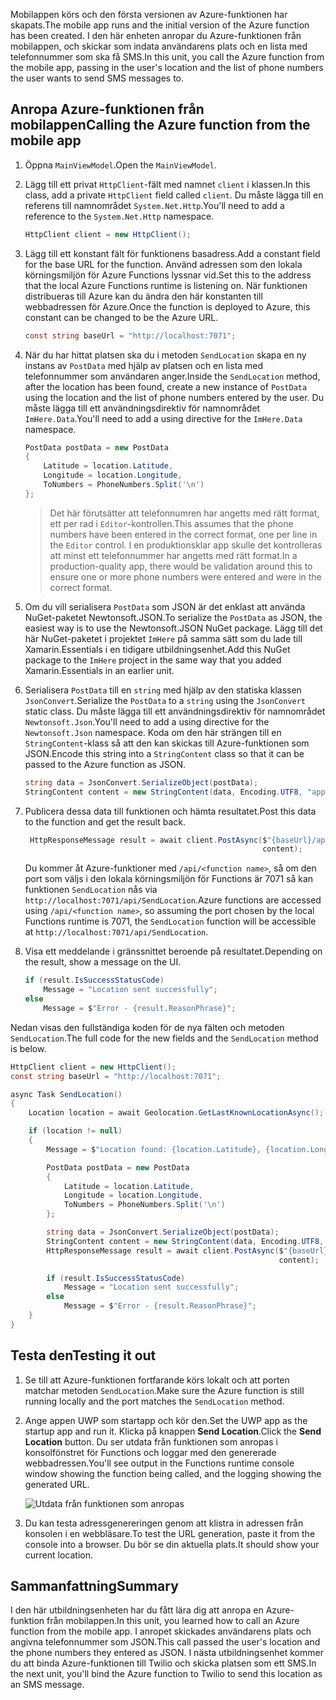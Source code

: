 <span data-ttu-id="76042-101">Mobilappen körs och den första versionen av Azure-funktionen har skapats.</span><span class="sxs-lookup"><span data-stu-id="76042-101">The mobile app runs and the initial version of the Azure function has been created.</span></span> <span data-ttu-id="76042-102">I den här enheten anropar du Azure-funktionen från mobilappen, och skickar som indata användarens plats och en lista med telefonnummer som ska få SMS.</span><span class="sxs-lookup"><span data-stu-id="76042-102">In this unit, you call the Azure function from the mobile app, passing in the user's location and the list of phone numbers the user wants to send SMS messages to.</span></span>

## <a name="calling-the-azure-function-from-the-mobile-app"></a><span data-ttu-id="76042-103">Anropa Azure-funktionen från mobilappen</span><span class="sxs-lookup"><span data-stu-id="76042-103">Calling the Azure function from the mobile app</span></span>

1. <span data-ttu-id="76042-104">Öppna `MainViewModel`.</span><span class="sxs-lookup"><span data-stu-id="76042-104">Open the `MainViewModel`.</span></span>

1. <span data-ttu-id="76042-105">Lägg till ett privat `HttpClient`-fält med namnet `client` i klassen.</span><span class="sxs-lookup"><span data-stu-id="76042-105">In this class, add a private `HttpClient` field called `client`.</span></span> <span data-ttu-id="76042-106">Du måste lägga till en referens till namnområdet `System.Net.Http`.</span><span class="sxs-lookup"><span data-stu-id="76042-106">You'll need to add a reference to the `System.Net.Http` namespace.</span></span>

    ```cs
    HttpClient client = new HttpClient();
    ```

1. <span data-ttu-id="76042-107">Lägg till ett konstant fält för funktionens basadress.</span><span class="sxs-lookup"><span data-stu-id="76042-107">Add a constant field for the base URL for the function.</span></span> <span data-ttu-id="76042-108">Använd adressen som den lokala körningsmiljön för Azure Functions lyssnar vid.</span><span class="sxs-lookup"><span data-stu-id="76042-108">Set this to the address that the local Azure Functions runtime is listening on.</span></span> <span data-ttu-id="76042-109">När funktionen distribueras till Azure kan du ändra den här konstanten till webbadressen för Azure.</span><span class="sxs-lookup"><span data-stu-id="76042-109">Once the function is deployed to Azure, this constant can be changed to be the Azure URL.</span></span>

    ```cs
    const string baseUrl = "http://localhost:7071";
    ```

1. <span data-ttu-id="76042-110">När du har hittat platsen ska du i metoden `SendLocation` skapa en ny instans av `PostData` med hjälp av platsen och en lista med telefonnummer som användaren anger.</span><span class="sxs-lookup"><span data-stu-id="76042-110">Inside the `SendLocation` method, after the location has been found, create a new instance of `PostData` using the location and the list of phone numbers entered by the user.</span></span> <span data-ttu-id="76042-111">Du måste lägga till ett användningsdirektiv för namnområdet `ImHere.Data`.</span><span class="sxs-lookup"><span data-stu-id="76042-111">You'll need to add a using directive for the `ImHere.Data` namespace.</span></span>

    ```cs
    PostData postData = new PostData
    {
        Latitude = location.Latitude,
        Longitude = location.Longitude,
        ToNumbers = PhoneNumbers.Split('\n')
    };
    ```

    > <span data-ttu-id="76042-112">Det här förutsätter att telefonnumren har angetts med rätt format, ett per rad i `Editor`-kontrollen.</span><span class="sxs-lookup"><span data-stu-id="76042-112">This assumes that the phone numbers have been entered in the correct format, one per line in the `Editor` control.</span></span> <span data-ttu-id="76042-113">I en produktionsklar app skulle det kontrolleras att minst ett telefonnummer har angetts med rätt format.</span><span class="sxs-lookup"><span data-stu-id="76042-113">In a production-quality app, there would be validation around this to ensure one or more phone numbers were entered and were in the correct format.</span></span>

1. <span data-ttu-id="76042-114">Om du vill serialisera `PostData` som JSON är det enklast att använda NuGet-paketet Newtonsoft.JSON.</span><span class="sxs-lookup"><span data-stu-id="76042-114">To serialize the `PostData` as JSON, the easiest way is to use the Newtonsoft.JSON NuGet package.</span></span> <span data-ttu-id="76042-115">Lägg till det här NuGet-paketet i projektet `ImHere` på samma sätt som du lade till Xamarin.Essentials i en tidigare utbildningsenhet.</span><span class="sxs-lookup"><span data-stu-id="76042-115">Add this NuGet package to the `ImHere` project in the same way that you added Xamarin.Essentials in an earlier unit.</span></span>

1. <span data-ttu-id="76042-116">Serialisera `PostData` till en `string` med hjälp av den statiska klassen `JsonConvert`.</span><span class="sxs-lookup"><span data-stu-id="76042-116">Serialize the `PostData` to a `string` using the `JsonConvert` static class.</span></span> <span data-ttu-id="76042-117">Du måste lägga till ett användningsdirektiv för namnområdet `Newtonsoft.Json`.</span><span class="sxs-lookup"><span data-stu-id="76042-117">You'll need to add a using directive for the `Newtonsoft.Json` namespace.</span></span> <span data-ttu-id="76042-118">Koda om den här strängen till en `StringContent`-klass så att den kan skickas till Azure-funktionen som JSON.</span><span class="sxs-lookup"><span data-stu-id="76042-118">Encode this string into a `StringContent` class so that it can be passed to the Azure function as JSON.</span></span>

    ```cs
    string data = JsonConvert.SerializeObject(postData);
    StringContent content = new StringContent(data, Encoding.UTF8, "application/json");
    ```

1. <span data-ttu-id="76042-119">Publicera dessa data till funktionen och hämta resultatet.</span><span class="sxs-lookup"><span data-stu-id="76042-119">Post this data to the function and get the result back.</span></span>

   ```cs
    HttpResponseMessage result = await client.PostAsync($"{baseUrl}/api/SendLocation",
                                                        content);
   ```

   <span data-ttu-id="76042-120">Du kommer åt Azure-funktioner med `/api/<function name>`, så om den port som väljs i den lokala körningsmiljön för Functions är 7071 så kan funktionen `SendLocation` nås via `http://localhost:7071/api/SendLocation`.</span><span class="sxs-lookup"><span data-stu-id="76042-120">Azure functions are accessed using `/api/<function name>`, so assuming the port chosen by the local Functions runtime is 7071, the `SendLocation` function will be accessible at `http://localhost:7071/api/SendLocation`.</span></span>

1. <span data-ttu-id="76042-121">Visa ett meddelande i gränssnittet beroende på resultatet.</span><span class="sxs-lookup"><span data-stu-id="76042-121">Depending on the result, show a message on the UI.</span></span>

    ```cs
    if (result.IsSuccessStatusCode)
        Message = "Location sent successfully";
    else
        Message = $"Error - {result.ReasonPhrase}";
    ```

<span data-ttu-id="76042-122">Nedan visas den fullständiga koden för de nya fälten och metoden `SendLocation`.</span><span class="sxs-lookup"><span data-stu-id="76042-122">The full code for the new fields and the `SendLocation` method is below.</span></span>

```cs
HttpClient client = new HttpClient();
const string baseUrl = "http://localhost:7071";

async Task SendLocation()
{
    Location location = await Geolocation.GetLastKnownLocationAsync();

    if (location != null)
    {
        Message = $"Location found: {location.Latitude}, {location.Longitude}.";

        PostData postData = new PostData
        {
            Latitude = location.Latitude,
            Longitude = location.Longitude,
            ToNumbers = PhoneNumbers.Split('\n')
        };

        string data = JsonConvert.SerializeObject(postData);
        StringContent content = new StringContent(data, Encoding.UTF8, "application/json");
        HttpResponseMessage result = await client.PostAsync($"{baseUrl}/api/SendLocation",
                                                            content);

        if (result.IsSuccessStatusCode)
            Message = "Location sent successfully";
        else
            Message = $"Error - {result.ReasonPhrase}";
    }
}
```

## <a name="testing-it-out"></a><span data-ttu-id="76042-123">Testa den</span><span class="sxs-lookup"><span data-stu-id="76042-123">Testing it out</span></span>

1. <span data-ttu-id="76042-124">Se till att Azure-funktionen fortfarande körs lokalt och att porten matchar metoden `SendLocation`.</span><span class="sxs-lookup"><span data-stu-id="76042-124">Make sure the Azure function is still running locally and the port matches the `SendLocation` method.</span></span>

1. <span data-ttu-id="76042-125">Ange appen UWP som startapp och kör den.</span><span class="sxs-lookup"><span data-stu-id="76042-125">Set the UWP app as the startup app and run it.</span></span> <span data-ttu-id="76042-126">Klicka på knappen **Send Location**.</span><span class="sxs-lookup"><span data-stu-id="76042-126">Click the **Send Location** button.</span></span> <span data-ttu-id="76042-127">Du ser utdata från funktionen som anropas i konsolfönstret för Functions och loggar med den genererade webbadressen.</span><span class="sxs-lookup"><span data-stu-id="76042-127">You'll see output in the Functions runtime console window showing the function being called, and the logging showing the generated URL.</span></span>

    ![Utdata från funktionen som anropas](../media-drafts/6-function-called.png)

1. <span data-ttu-id="76042-129">Du kan testa adressgenereringen genom att klistra in adressen från konsolen i en webbläsare.</span><span class="sxs-lookup"><span data-stu-id="76042-129">To test the URL generation, paste it from the console into a browser.</span></span> <span data-ttu-id="76042-130">Du bör se din aktuella plats.</span><span class="sxs-lookup"><span data-stu-id="76042-130">It should show your current location.</span></span>

## <a name="summary"></a><span data-ttu-id="76042-131">Sammanfattning</span><span class="sxs-lookup"><span data-stu-id="76042-131">Summary</span></span>

<span data-ttu-id="76042-132">I den här utbildningsenheten har du fått lära dig att anropa en Azure-funktion från mobilappen.</span><span class="sxs-lookup"><span data-stu-id="76042-132">In this unit, you learned how to call an Azure function from the mobile app.</span></span> <span data-ttu-id="76042-133">I anropet skickades användarens plats och angivna telefonnummer som JSON.</span><span class="sxs-lookup"><span data-stu-id="76042-133">This call passed the user's location and the phone numbers they entered as JSON.</span></span> <span data-ttu-id="76042-134">I nästa utbildningsenhet kommer du att binda Azure-funktionen till Twilio och skicka platsen som ett SMS.</span><span class="sxs-lookup"><span data-stu-id="76042-134">In the next unit, you'll bind the Azure function to Twilio to send this location as an SMS message.</span></span>